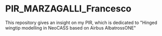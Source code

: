 # PIR_MARZAGALLI_Francesco

This repository gives an insight on my PIR, which is dedicated to "Hinged wingtip modelling in NeoCASS based on Airbus AlbatrossONE"
 
